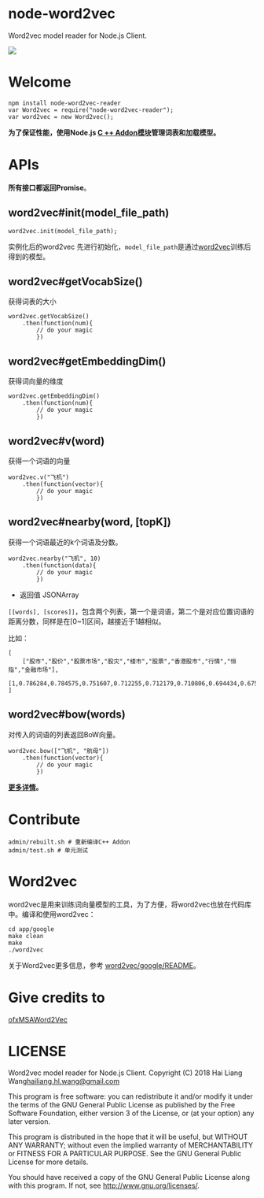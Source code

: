 # node-word2vec
Word2vec model reader for Node.js Client.

![](https://camo.githubusercontent.com/ae91a5698ad80d3fe8e0eb5a4c6ee7170e088a7d/687474703a2f2f37786b6571692e636f6d312e7a302e676c622e636c6f7564646e2e636f6d2f61692f53637265656e25323053686f74253230323031372d30342d30342532306174253230382e32302e3437253230504d2e706e67)

# Welcome

```
npm install node-word2vec-reader
var Word2vec = require("node-word2vec-reader");
var word2vec = new Word2vec();
```

**为了保证性能，使用Node.js [C ++ Addon模块](https://github.com/Samurais/node-word2vec/tree/master/app)管理词表和加载模型。**

# APIs

**所有接口都返回Promise**。

## word2vec#init(model_file_path)

```
word2vec.init(model_file_path); 
```

实例化后的word2vec 先进行初始化，```model_file_path```是通过[word2vec](app/google)训练后得到的模型。

## word2vec#getVocabSize()
获得词表的大小

```
word2vec.getVocabSize()
    .then(function(num){
        // do your magic
        })
```


## word2vec#getEmbeddingDim()
获得词向量的维度

```
word2vec.getEmbeddingDim()
    .then(function(num){
        // do your magic
        })
```

## word2vec#v(word)
获得一个词语的向量

```
word2vec.v("飞机")
    .then(function(vector){
        // do your magic
        })
```

## word2vec#nearby(word, [topK])
获得一个词语最近的k个词语及分数。

```
word2vec.nearby("飞机", 10)
    .then(function(data){
        // do your magic
        })
```

* 返回值 JSONArray

```[[words], [scores]]```，包含两个列表，第一个是词语，第二个是对应位置词语的距离分数，同样是在[0~1]区间，越接近于1越相似。

比如：
```
[
    ["股市","股价","股票市场","股灾","楼市","股票","香港股市","行情","恒指","金融市场"],
    [1,0.786284,0.784575,0.751607,0.712255,0.712179,0.710806,0.694434,0.67501,0.666439]
]
```

## word2vec#bow(words)
对传入的词语的列表返回BoW向量。

```
word2vec.bow(["飞机", "航母"])
    .then(function(vector){
        // do your magic
        })
```

**[更多详情](./app/test/index.js)。**


# Contribute
```
admin/rebuilt.sh # 重新编译C++ Addon
admin/test.sh # 单元测试
```

# Word2vec
word2vec是用来训练词向量模型的工具，为了方便，将word2vec也放在代码库中。编译和使用word2vec：
```
cd app/google
make clean
make
./word2vec
```

关于Word2vec更多信息，参考 [word2vec/google/README](app/word2vec/google/README.txt)。

# Give credits to

[ofxMSAWord2Vec](https://github.com/memo/ofxMSAWord2Vec)

# LICENSE
Word2vec model reader for Node.js Client.
Copyright (C) 2018  Hai Liang Wang<hailiang.hl.wang@gmail.com>

This program is free software: you can redistribute it and/or modify
it under the terms of the GNU General Public License as published by
the Free Software Foundation, either version 3 of the License, or
(at your option) any later version.

This program is distributed in the hope that it will be useful,
but WITHOUT ANY WARRANTY; without even the implied warranty of
MERCHANTABILITY or FITNESS FOR A PARTICULAR PURPOSE.  See the
GNU General Public License for more details.

You should have received a copy of the GNU General Public License
along with this program.  If not, see <http://www.gnu.org/licenses/>.

